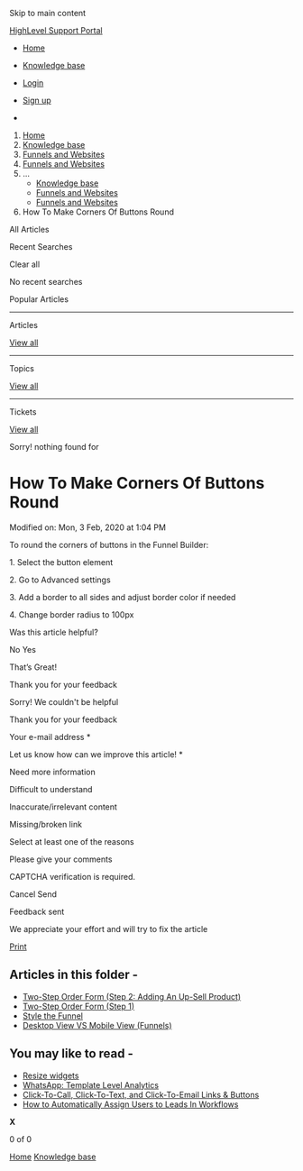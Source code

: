 Skip to main content

[ HighLevel Support Portal ](https://help.gohighlevel.com)

  * [ Home ](/support/home)
  * [ Knowledge base ](/support/solutions)

  * [Login](/support/login)
  * [Sign up](/support/signup)
  * 

  1. [Home](/support/home)
  2. [Knowledge base](/support/solutions)
  3. [Funnels and Websites](/support/solutions/155000000128)
  4. [Funnels and Websites](/support/solutions/folders/48000666011)
  5. ... 
     * [Knowledge base](/support/solutions)
     * [Funnels and Websites](/support/solutions/155000000128)
     * [Funnels and Websites](/support/solutions/folders/48000666011)
  6. How To Make Corners Of Buttons Round

All  Articles 

Recent Searches

Clear all

No recent searches

Popular Articles

* * *

Articles

[View all](/support/search/solutions)

* * *

Topics

[View all](/support/search/topics)

* * *

Tickets

[View all](/support/search/tickets)

Sorry! nothing found for   

# How To Make Corners Of Buttons Round

Modified on: Mon, 3 Feb, 2020 at 1:04 PM

To round the corners of buttons in the Funnel Builder: 

1\. Select the button element

2\. Go to Advanced settings

3\. Add a border to all sides and adjust border color if needed

4\. Change border radius to 100px

Was this article helpful?

No  Yes 

That’s Great!

Thank you for your feedback

Sorry! We couldn't be helpful

Thank you for your feedback

Your e-mail address *

Let us know how can we improve this article! *

Need more information 

Difficult to understand 

Inaccurate/irrelevant content 

Missing/broken link 

Select at least one of the reasons 

Please give your comments 

CAPTCHA verification is required. 

Cancel  Send 

Feedback sent

We appreciate your effort and will try to fix the article

[Print](javascript:print\(\))

## Articles in this folder -

  * [Two-Step Order Form (Step 2: Adding An Up-Sell Product)](/support/solutions/articles/48000980306-two-step-order-form-step-2-adding-an-up-sell-product-)
  * [Two-Step Order Form (Step 1)](/support/solutions/articles/48000980307-two-step-order-form-step-1-)
  * [Style the Funnel](/support/solutions/articles/48000980309-style-the-funnel)
  * [Desktop View VS Mobile View (Funnels)](/support/solutions/articles/48000980310-desktop-view-vs-mobile-view-funnels-)

## You may like to read -

  * [Resize widgets](/support/solutions/articles/155000001209-resize-widgets)
  * [WhatsApp: Template Level Analytics](/support/solutions/articles/155000003714-whatsapp-template-level-analytics)
  * [Click-To-Call, Click-To-Text, and Click-To-Email Links & Buttons](/support/solutions/articles/48000980316-click-to-call-click-to-text-and-click-to-email-links-buttons)
  * [How to Automatically Assign Users to Leads In Workflows](/support/solutions/articles/155000002044-how-to-automatically-assign-users-to-leads-in-workflows)

**X**

0 of 0 []()

[Home](/support/home) [Knowledge base](/support/solutions)
